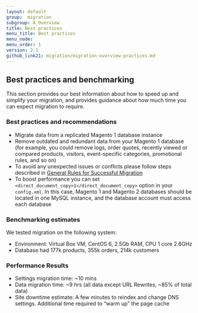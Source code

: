 ```yaml
---
layout: default
group:  migration
subgroup: A_Overview
title: Best practices
menu_title: Best practices
menu_node: 
menu_order: 1
version: 2.1
github_link21: migration/migration-overview-practices.md
---
```


<h2 id="migrate-overview-benchmarking">Best practices and benchmarking</h2>
This section provides our best information about how to speed up and simplify your migration, and provides guidance about how much time you can expect migration to require.

<h3>Best practices and recommendations</h3>

* Migrate data from a replicated Magento 1 database instance
* Remove outdated and redundant data from your Magento 1 database (for example, you could remove logs, order quotes, recently viewed or compared products, visitors, event-specific categories, promotional rules, and so on)
* To avoid any unexpected issues or conflicts please follow steps described in <a href="{{ site.gdeurl21 }}migration/migration-migrate.html">General Rules for Successful Migration</a>
* To boost performance you can set `<direct_document_copy>1</direct_document_copy>` option in your `config.xml`. In this case, Magento 1 and Magento 2 databases should be located in one MySQL instance, and the database account must access each database


<h3>Benchmarking estimates</h3>

We tested migration on the following system:

* Environment: Virtual Box VM, CentOS 6, 2.5Gb RAM, CPU 1 core 2.6GHz
* Database had 177k products, 355k orders, 214k customers

<h3>Performance Results</h3>

* Settings migration time: ~10 mins
* Data migration time: ~9 hrs (all data except URL Rewrites, ~85% of total data)
* Site downtime estimate: A few minutes to reindex and change DNS settings. Additional time required to “warm up” the page cache
